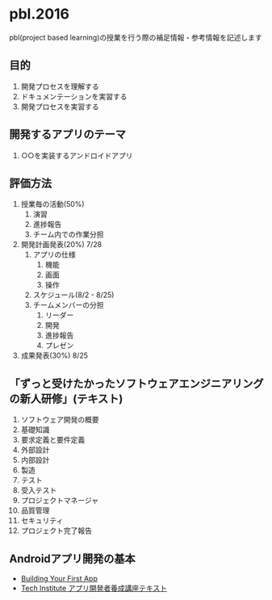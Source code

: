 # pbl.2016

pbl(project based learning)の授業を行う際の補足情報・参考情報を記述します

## 目的

1. 開発プロセスを理解する
1. ドキュメンテーションを実習する
1. 開発プロセスを実習する

## 開発するアプリのテーマ

1. ○○を実装するアンドロイドアプリ

## 評価方法

1. 授業毎の活動(50%)
	1. 演習
	1. 進捗報告
	1. チーム内での作業分担
1. 開発計画発表(20%) 7/28
	1. アプリの仕様
		1. 機能
		1. 画面
		1. 操作
	1. スケジュール(8/2 - 8/25)
	1. チームメンバーの分担
		1. リーダー
		1. 開発
		1. 進捗報告
		1. プレゼン
1. 成果発表(30%) 8/25


## 「ずっと受けたかったソフトウェアエンジニアリングの新人研修」(テキスト)
1. ソフトウェア開発の概要
1. 基礎知識
1. 要求定義と要件定義
1. 外部設計
1. 内部設計
1. 製造
1. テスト
1. 受入テスト
1. プロジェクトマネージャ
1. 品質管理
1. セキュリティ
1. プロジェクト完了報告

## Androidアプリ開発の基本

- <a href="https://developer.android.com/training/basics/firstapp/index.html" target="_blank">Building Your First App</a>
- <a href="http://techinstitute.jp/material/02/" target="_blank">Tech Institute アプリ開発者養成講座テキスト</a>